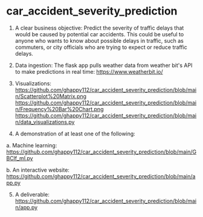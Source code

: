 # car_accident_severity_prediction

1) A clear business objective:
Predict the severity of traffic delays that would be caused by potential car accidents. This could be useful to anyone who wants to know about possible delays in traffic, such as commuters, or city officials who are trying to expect or reduce traffic delays.

2) Data ingestion:
The flask app pulls weather data from weather bit's API to make predictions in real time:
https://www.weatherbit.io/

3) Visualizations:
https://github.com/ghappy112/car_accident_severity_prediction/blob/main/Scatterplot%20Matrix.png
https://github.com/ghappy112/car_accident_severity_prediction/blob/main/Frequency%20Bar%20Chart.png
https://github.com/ghappy112/car_accident_severity_prediction/blob/main/data_visualizations.py

4) A demonstration of at least one of the following: 
  
  a. Machine learning:
  https://github.com/ghappy112/car_accident_severity_prediction/blob/main/GBClf_ml.py
  
  b. An interactive website:
  https://github.com/ghappy112/car_accident_severity_prediction/blob/main/app.py

5) A deliverable:
https://github.com/ghappy112/car_accident_severity_prediction/blob/main/app.py
